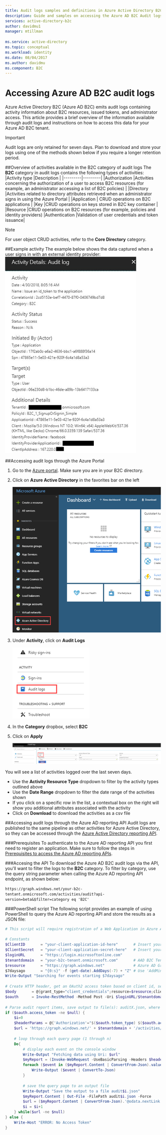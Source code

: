 ```yaml
---
title: Audit logs samples and definitions in Azure Active Directory B2C | Microsoft Docs
description: Guide and samples on accessing the Azure AD B2C Audit logs.
services: active-directory-b2c
author: davidmu1
manager: mtillman

ms.service: active-directory
ms.topic: conceptual
ms.workload: identity
ms.date: 08/04/2017
ms.author: davidmu
ms.component: B2C
---
```


# Accessing Azure AD B2C audit logs

Azure Active Directory B2C (Azure AD B2C) emits audit logs containing activity information about B2C resources, issued tokens, and administrator access. This article provides a brief overview of the information available through audit logs and instructions on how to access this data for your Azure AD B2C tenant.

> [!IMPORTANT]
> Audit logs are only retained for seven days. Plan to download and store your logs using one of the methods shown below if you require a longer retention period. 

##Overview of activities available in the B2C category of audit logs
The **B2C** category in audit logs contains the following types of activities:
|Activity type |Description  |
|---------|---------|
|Authorization |Activities concerning the authorization of a user to access B2C resources (for example, an administrator accessing a list of B2C policies)         |
|Directory |Activities related to directory attributes retrieved when an administrator signs in using the Azure Portal |
|Application | CRUD operations on B2C applications |
|Key |CRUD operations on keys stored in B2C key container |
|Resource |CRUD operations on B2C resources (for example, policies and identity providers)
|Authentication |Validation of user credentials and token issuance|

> [!NOTE]
> For user object CRUD activities, refer to the **Core Directory** category.

##Example activity
The example below shows the data captured when a user signs in with an external identity provider:
    ![Audit Logs - Example](./media/active-directory-b2c-reference-audit-logs/audit-logs-example.png)

##Accessing audit logs through the Azure Portal
1. Go to the [Azure portal](https://portal.azure.com). Make sure you are in your B2C directory.
2. Click on **Azure Active Directory** in the favorites bar on the left 
    
    ![Audit Logs - AAD button](./media/active-directory-b2c-reference-audit-logs/audit-logs-portal-aad.png)

1. Under **Activity**, click on **Audit Logs**

    ![Audit Logs - Logs section](./media/active-directory-b2c-reference-audit-logs/audit-logs-portal-section.png)

2. In the **Category** dropbox, select **B2C**
3. Click on **Apply**

    ![Audit Logs - Category](./media/active-directory-b2c-reference-audit-logs/audit-logs-portal-category.png)

You will see a list of activities logged over the last seven days. 
- Use the **Activity Resource Type** dropdown to filter by the activity types outlined above
- Use the **Date Range** dropdown to filter the date range of the activities shown
- If you click on a specific row in the list, a contextual box on the right will show you additional attributes associated with the activity
- Click on **Download** to download the activities as a csv file

##Accessing audit logs through the Azure AD reporting API
Audit logs are published to the same pipeline as other activities for Azure Active Directory, so they can be accessed through the [Azure Active Directory reporting API](https://docs.microsoft.com/azure/active-directory/active-directory-reporting-api-audit-reference). 

###Prerequisites
To authenticate to the Azure AD reporting API you first need to register an application. Make sure to follow the steps in [Prerequisites to access the Azure AD reporting APIs](https://azure.microsoft.com/documentation/articles/active-directory-reporting-api-getting-started/).

###Accesing the API
To download the Azure AD B2C audit logs via the API, you'll want to filter the logs to the **B2C** category. To filter by category, use the query string parameter when calling the Azure AD reporting API endpoint, as shown below:

`https://graph.windows.net/your-b2c-tentant.onmicrosoft.com/activities/audit?api-version=beta&$filter=category eq 'B2C'`

###PowerShell script
The following script provides an example of using PowerShell to query the Azure AD reporting API and store the results as a JSON file:

```powershell
# This script will require registration of a Web Application in Azure Active Directory (see https://azure.microsoft.com/documentation/articles/active-directory-reporting-api-getting-started/)

# Constants
$ClientID       = "your-client-application-id-here"       # Insert your application's Client ID, a Globally Unique ID (registered by Global Admin)
$ClientSecret   = "your-client-application-secret-here"   # Insert your application's Client Key/Secret string
$loginURL       = "https://login.microsoftonline.com"     
$tenantdomain   = "your-b2c-tenant.onmicrosoft.com"       # AAD B2C Tenant; for example, contoso.onmicrosoft.com
$resource       = "https://graph.windows.net"             # Azure AD Graph API resource URI
$7daysago       = "{0:s}" -f (get-date).AddDays(-7) + "Z" # Use 'AddMinutes(-5)' to decrement minutes, for example
Write-Output "Searching for events starting $7daysago"

# Create HTTP header, get an OAuth2 access token based on client id, secret and tenant domain
$body       = @{grant_type="client_credentials";resource=$resource;client_id=$ClientID;client_secret=$ClientSecret}
$oauth      = Invoke-RestMethod -Method Post -Uri $loginURL/$tenantdomain/oauth2/token?api-version=1.0 -Body $body

# Parse audit report items, save output to file(s): auditX.json, where X = 0 thru n for number of nextLink pages
if ($oauth.access_token -ne $null) {   
    $i=0
    $headerParams = @{'Authorization'="$($oauth.token_type) $($oauth.access_token)"}
    $url = 'https://graph.windows.net/' + $tenantdomain + '/activities/audit?api-version=beta&$filter=category eq ''B2C''and activityDate gt ' + $7daysago 

    # loop through each query page (1 through n)
    Do{
        # display each event on the console window
        Write-Output "Fetching data using Uri: $url"
        $myReport = (Invoke-WebRequest -UseBasicParsing -Headers $headerParams -Uri $url)
        foreach ($event in ($myReport.Content | ConvertFrom-Json).value) {
            Write-Output ($event | ConvertTo-Json)
        }

        # save the query page to an output file
        Write-Output "Save the output to a file audit$i.json"
        $myReport.Content | Out-File -FilePath audit$i.json -Force
        $url = ($myReport.Content | ConvertFrom-Json).'@odata.nextLink'
        $i = $i+1
    } while($url -ne $null)
} else {
    Write-Host "ERROR: No Access Token"
}
```

